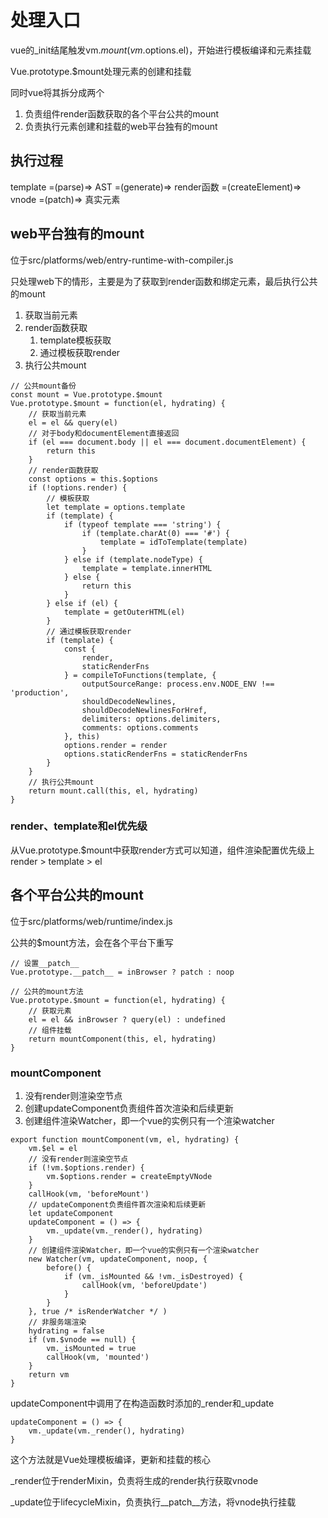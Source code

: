 # 处理入口

vue的_init结尾触发vm.$mount(vm.$options.el)，开始进行模板编译和元素挂载

Vue.prototype.$mount处理元素的创建和挂载

同时vue将其拆分成两个
1. 负责组件render函数获取的各个平台公共的mount
2. 负责执行元素创建和挂载的web平台独有的mount

## 执行过程

template =(parse)=> AST =(generate)=> render函数 =(createElement)=> vnode =(patch)=> 真实元素

## web平台独有的mount

位于src/platforms/web/entry-runtime-with-compiler.js

只处理web下的情形，主要是为了获取到render函数和绑定元素，最后执行公共的mount

1. 获取当前元素
2. render函数获取
   1. template模板获取
   2. 通过模板获取render
3. 执行公共mount

```JS
// 公共mount备份
const mount = Vue.prototype.$mount
Vue.prototype.$mount = function(el, hydrating) {
    // 获取当前元素
    el = el && query(el)
    // 对于body和documentElement直接返回
    if (el === document.body || el === document.documentElement) {
        return this
    }
    // render函数获取
    const options = this.$options
    if (!options.render) {
        // 模板获取
        let template = options.template
        if (template) {
            if (typeof template === 'string') {
                if (template.charAt(0) === '#') {
                    template = idToTemplate(template)
                }
            } else if (template.nodeType) {
                template = template.innerHTML
            } else {
                return this
            }
        } else if (el) {
            template = getOuterHTML(el)
        }
        // 通过模板获取render
        if (template) {
            const {
                render,
                staticRenderFns
            } = compileToFunctions(template, {
                outputSourceRange: process.env.NODE_ENV !== 'production',
                shouldDecodeNewlines,
                shouldDecodeNewlinesForHref,
                delimiters: options.delimiters,
                comments: options.comments
            }, this)
            options.render = render
            options.staticRenderFns = staticRenderFns
        }
    }
    // 执行公共mount
    return mount.call(this, el, hydrating)
}
```

### render、template和el优先级

从Vue.prototype.$mount中获取render方式可以知道，组件渲染配置优先级上render > template > el

## 各个平台公共的mount

位于src/platforms/web/runtime/index.js

公共的$mount方法，会在各个平台下重写

```JS
// 设置__patch__
Vue.prototype.__patch__ = inBrowser ? patch : noop

// 公共的mount方法
Vue.prototype.$mount = function(el, hydrating) {
    // 获取元素
    el = el && inBrowser ? query(el) : undefined
    // 组件挂载
    return mountComponent(this, el, hydrating)
}
```

### mountComponent

1. 没有render则渲染空节点
2. 创建updateComponent负责组件首次渲染和后续更新
3. 创建组件渲染Watcher，即一个vue的实例只有一个渲染watcher

```JS
export function mountComponent(vm, el, hydrating) {
    vm.$el = el
    // 没有render则渲染空节点
    if (!vm.$options.render) {
        vm.$options.render = createEmptyVNode
    }
    callHook(vm, 'beforeMount')
    // updateComponent负责组件首次渲染和后续更新
    let updateComponent
    updateComponent = () => {
        vm._update(vm._render(), hydrating)
    }
    // 创建组件渲染Watcher，即一个vue的实例只有一个渲染watcher
    new Watcher(vm, updateComponent, noop, {
        before() {
            if (vm._isMounted && !vm._isDestroyed) {
                callHook(vm, 'beforeUpdate')
            }
        }
    }, true /* isRenderWatcher */ )
    // 非服务端渲染
    hydrating = false
    if (vm.$vnode == null) {
        vm._isMounted = true
        callHook(vm, 'mounted')
    }
    return vm
}
```

updateComponent中调用了在构造函数时添加的_render和_update

```JS
updateComponent = () => {
    vm._update(vm._render(), hydrating)
}
```

这个方法就是Vue处理模板编译，更新和挂载的核心

_render位于renderMixin，负责将生成的render执行获取vnode

_update位于lifecycleMixin，负责执行__patch__方法，将vnode执行挂载
